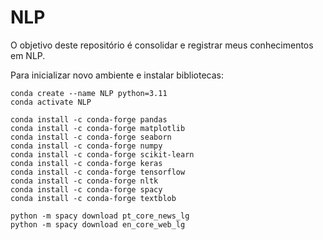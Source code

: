# NLP

O objetivo deste repositório é consolidar e registrar meus conhecimentos em NLP.

Para inicializar novo ambiente e instalar bibliotecas:

```
conda create --name NLP python=3.11
conda activate NLP

conda install -c conda-forge pandas
conda install -c conda-forge matplotlib
conda install -c conda-forge seaborn
conda install -c conda-forge numpy
conda install -c conda-forge scikit-learn
conda install -c conda-forge keras
conda install -c conda-forge tensorflow
conda install -c conda-forge nltk
conda install -c conda-forge spacy
conda install -c conda-forge textblob

python -m spacy download pt_core_news_lg
python -m spacy download en_core_web_lg 
```